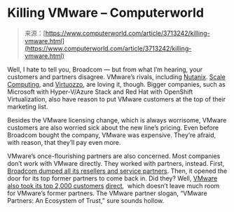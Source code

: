 <!--yml
category: 未分类
date: 2024-05-29 13:21:28
-->

# Killing VMware – Computerworld

> 来源：[https://www.computerworld.com/article/3713242/killing-vmware.html](https://www.computerworld.com/article/3713242/killing-vmware.html)

Well, I hate to tell you, Broadcom — but from what I’m hearing, your customers and partners disagree. VMware’s rivals, including [Nutanix](https://www.nutanix.com/). [Scale Computing](https://www.scalecomputing.com/), and [Virtuozzo](https://www.virtuozzo.com/), are loving it, though. Bigger companies, such as Microsoft with Hyper-V/Azure Stack and Red Hat with OpenShift Virtualization, also have reason to put VMware customers at the top of their marketing list. 

Besides the VMware licensing change, which is always worrisome, VMware customers are also worried sick about the new line’s pricing. Even before Broadcom bought the company, VMware was expensive. They’re afraid, with reason, that they’ll pay even more.

VMware’s once-flourishing partners are also concerned. Most companies don’t work with VMware directly. They worked with partners, instead. First, [Broadcom dumped all its resellers and service partners](https://www.crn.com/news/virtualization/broadcom-hands-vmware-partners-termination-notice). Then, it opened the door for its top former partners to come back in. Did they? Well, [VMware also took its top 2,000 customers](https://www.crn.com/news/virtualization/2024/broadcom-takes-top-vmware-accounts-direct-effective-immediately) [direct](https://www.crn.com/news/virtualization/2024/broadcom-takes-top-vmware-accounts-direct-effective-immediately),  which doesn’t leave much room for VMware’s former partners. The VMware partner slogan, “VMware Partners: An Ecosystem of Trust,” sure sounds hollow.